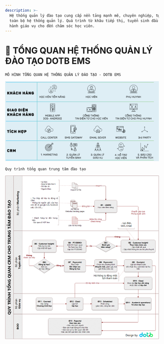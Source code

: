 ```yaml
---
description: >-
  Hệ thống quản lý đào tạo cung cấp nền tảng mạnh mẽ, chuyên nghiệp, tự động hóa
  toàn bộ hệ thống quản lý. Quá trình từ khâu tiếp thị, tuyển sinh đầu vào, vận
  hành giáo vụ cho đến chăm sóc học viên.
---
```


# 🤩 TỔNG QUAN HỆ THỐNG QUẢN LÝ ĐÀO TẠO DOTB EMS

```
MÔ HÌNH TỔNG QUAN HỆ THỐNG QUẢN LÝ ĐÀO TẠO - DOTB EMS
```

![](.gitbook/assets/Capture.PNG)

```
Quy trình tổng quan trung tâm đào tạo
```

![](.gitbook/assets/tongquan.png)
